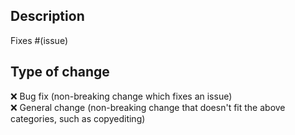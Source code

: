 ## Description
<!-- Please include a summary of the change, relevant motivation and context. -->

Fixes #(issue)
<!-- You can remove the "Fixes #(issue)" if you don't plan on making this PR close an issue. -->

## Type of change
<!-- Replace :x: with :white_check_mark: to "check" the specified bullet. -->

:x: Bug fix (non-breaking change which fixes an issue)  
:x: General change (non-breaking change that doesn't fit the above categories, such as copyediting)  
